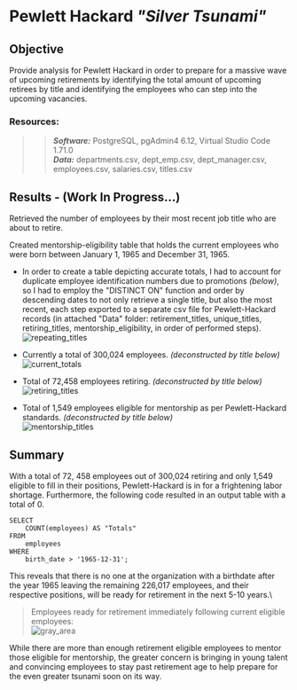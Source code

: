 # Pewlett Hackard  *"Silver Tsunami"*

## Objective

Provide analysis for Pewlett Hackard in order to prepare for a massive wave of upcoming retirements by identifying the total amount of upcoming retirees by title and identifying the employees who can step into the upcoming vacancies.


### Resources:

>>***Software:*** PostgreSQL, pgAdmin4 6.12, Virtual Studio Code 1.71.0\
>>***Data:*** departments.csv, dept_emp.csv, dept_manager.csv, employees.csv, salaries.csv, titles.csv


## Results - (Work In Progress...)

Retrieved the number of employees by their most recent job title who are about to retire.

Created mentorship-eligibility table that holds the current employees who were born between January 1, 1965 and December 31, 1965.

* In order to create a table depicting accurate totals, I had to account for duplicate employee identification numbers due to promotions *(below)*, so I had to employ the "DISTINCT ON" function and order by descending dates to not only retrieve a single title, but also the most recent, each step exported to a separate csv file for Pewlett-Hackard records (in attached "Data" folder: retirement_titles, unique_titles, retiring_titles, mentorship_eligibility, in order of performed steps).\
![repeating_titles](https://user-images.githubusercontent.com/108758105/189481684-6b6c2cb8-a1ef-4e3e-90ab-2ad8b0a13510.png)

* Currently a total of 300,024 employees. *(deconstructed by title below)*\
![current_totals](https://user-images.githubusercontent.com/108758105/189483780-f6f015e0-a79e-4ed4-b61e-fbd02423985f.png)


* Total of 72,458 employees retiring. *(deconstructed by title below)*\
![retiring_titles](https://user-images.githubusercontent.com/108758105/189444696-21ae74cb-92db-47f5-bc46-8dc6e4860219.png)

* Total of 1,549 employees eligible for mentorship as per Pewlett-Hackard standards. *(deconstructed by title below)*\
![mentorship_titles](https://user-images.githubusercontent.com/108758105/189445068-72e9fb47-10e7-4e28-8f6b-99fadf7e6ca5.png)



## Summary

With a total of 72, 458 employees out of 300,024 retiring and only 1,549 eligible to fill in their positions, Pewlett-Hackard is in for a frightening labor shortage. Furthermore, the following code resulted in an output table with a total of 0.
~~~~
SELECT
    COUNT(employees) AS "Totals"
FROM
    employees
WHERE
    birth_date > '1965-12-31';
~~~~

This reveals that there is no one at the organization with a birthdate after the year 1965 leaving the remaining 226,017 employees, and their respective positions, will be ready for retirement in the next 5-10 years.\

>Employees ready for retirement immediately following current eligible employees:\
![gray_area](https://user-images.githubusercontent.com/108758105/189485096-a361e6c6-8942-4a07-8635-2254135773c6.png)

While there are more than enough retirement eligible employees to mentor those eligible for mentorship, the greater concern is bringing in young talent and convincing employees to stay past retirement age to help prepare for the even greater tsunami soon on its way.

